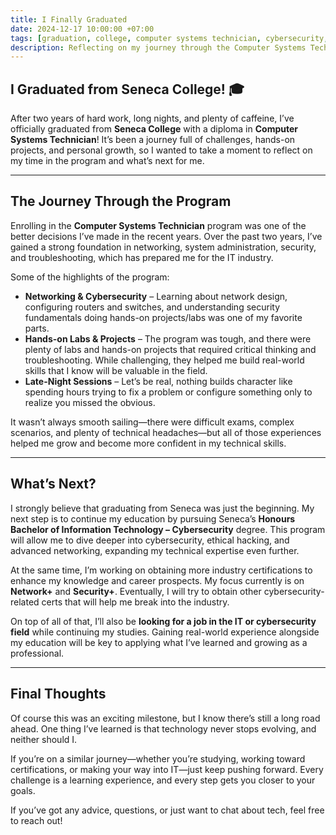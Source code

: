 ```yaml
---
title: I Finally Graduated
date: 2024-12-17 10:00:00 +07:00
tags: [graduation, college, computer systems technician, cybersecurity, personal]
description: Reflecting on my journey through the Computer Systems Technician program at Seneca College and my next steps toward a degree in cybersecurity and a career in IT.
---
```


## I Graduated from Seneca College! 🎓  

After two years of hard work, long nights, and plenty of caffeine, I’ve officially graduated from **Seneca College** with a diploma in **Computer Systems Technician**! It’s been a journey full of challenges, hands-on projects, and personal growth, so I wanted to take a moment to reflect on my time in the program and what’s next for me.  

---

## **The Journey Through the Program**  

Enrolling in the **Computer Systems Technician** program was one of the better decisions I’ve made in the recent years. Over the past two years, I’ve gained a strong foundation in networking, system administration, security, and troubleshooting, which has prepared me for the IT industry.  

Some of the highlights of the program:  

- **Networking & Cybersecurity** – Learning about network design, configuring routers and switches, and understanding security fundamentals doing hands-on projects/labs was one of my favorite parts.  
- **Hands-on Labs & Projects** – The program was tough, and there were plenty of labs and hands-on projects that required critical thinking and troubleshooting. While challenging, they helped me build real-world skills that I know will be valuable in the field.  
- **Late-Night Sessions** – Let’s be real, nothing builds character like spending hours trying to fix a problem or configure something only to realize you missed the obvious.

It wasn’t always smooth sailing—there were difficult exams, complex scenarios, and plenty of technical headaches—but all of those experiences helped me grow and become more confident in my technical skills.  

---

## **What’s Next?**  

I strongly believe that graduating from Seneca was just the beginning. My next step is to continue my education by pursuing Seneca’s **Honours Bachelor of Information Technology – Cybersecurity** degree. This program will allow me to dive deeper into cybersecurity, ethical hacking, and advanced networking, expanding my technical expertise even further.  

At the same time, I’m working on obtaining more industry certifications to enhance my knowledge and career prospects. My focus currently is on **Network+** and **Security+**. Eventually, I will try to obtain other cybersecurity-related certs that will help me break into the industry.  

On top of all of that, I’ll also be **looking for a job in the IT or cybersecurity field** while continuing my studies. Gaining real-world experience alongside my education will be key to applying what I’ve learned and growing as a professional.  

---

## **Final Thoughts**  

Of course this was an exciting milestone, but I know there’s still a long road ahead. One thing I’ve learned is that technology never stops evolving, and neither should I.  

If you’re on a similar journey—whether you’re studying, working toward certifications, or making your way into IT—just keep pushing forward. Every challenge is a learning experience, and every step gets you closer to your goals.  

If you’ve got any advice, questions, or just want to chat about tech, feel free to reach out!

